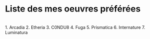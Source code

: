 # Liste des mes oeuvres préférées
<br>
1. Arcadia
2. Etheria
3. C0NDU8
4. Fuga
5. Prismatica
6. Internature
7. Luminatura
